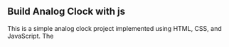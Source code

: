 ## Build Analog Clock with js

This is a simple analog clock project implemented using HTML, CSS, and JavaScript. The 
